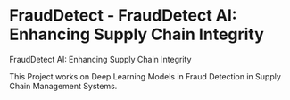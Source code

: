 # FraudDetect - FraudDetect AI: Enhancing Supply Chain Integrity
FraudDetect AI: Enhancing Supply Chain Integrity

This Project works on Deep Learning Models in Fraud Detection in Supply Chain Management Systems. 
